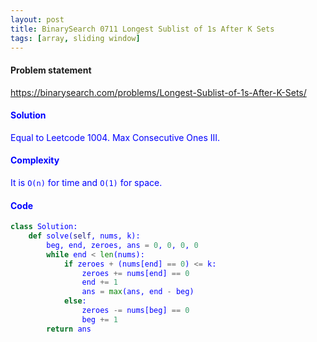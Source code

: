 ```yaml
---
layout: post
title: BinarySearch 0711 Longest Sublist of 1s After K Sets
tags: [array, sliding window]
---
```


#### Problem statement

<a href="https://binarysearch.com/problems/Longest-Sublist-of-1s-After-K-Sets/"> <font color = blue>https://binarysearch.com/problems/Longest-Sublist-of-1s-After-K-Sets/

#### Solution
Equal to Leetcode 1004. Max Consecutive Ones III.

#### Complexity
It is `O(n)` for time and `O(1)` for space.

#### Code
```python
class Solution:
    def solve(self, nums, k):
        beg, end, zeroes, ans = 0, 0, 0, 0
        while end < len(nums):
            if zeroes + (nums[end] == 0) <= k:
                zeroes += nums[end] == 0
                end += 1
                ans = max(ans, end - beg)
            else:
                zeroes -= nums[beg] == 0
                beg += 1  
        return ans
```
